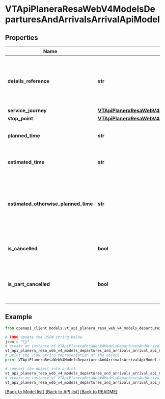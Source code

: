 # VTApiPlaneraResaWebV4ModelsDeparturesAndArrivalsArrivalApiModel


## Properties
Name | Type | Description | Notes
------------ | ------------- | ------------- | -------------
**details_reference** | **str** | A reference that should be used when getting detailed information about the journey. | [optional] 
**service_journey** | [**VTApiPlaneraResaWebV4ModelsDeparturesAndArrivalsServiceJourneyApiModel**](VTApiPlaneraResaWebV4ModelsDeparturesAndArrivalsServiceJourneyApiModel.md) |  | [optional] 
**stop_point** | [**VTApiPlaneraResaWebV4ModelsDeparturesAndArrivalsStopPointApiModel**](VTApiPlaneraResaWebV4ModelsDeparturesAndArrivalsStopPointApiModel.md) |  | 
**planned_time** | **str** | The planned time of the call in RFC 3339 format. | 
**estimated_time** | **str** | The estimated time of the call in RFC 3339 format. | [optional] 
**estimated_otherwise_planned_time** | **str** | The best known time of the call in RFC 3339 format. Is EstimatedTime if exists, otherwise PlannedTime. | [optional] [readonly] 
**is_cancelled** | **bool** | Flag indicating if the departure or arrival is cancelled. | [optional] 
**is_part_cancelled** | **bool** | Flag indicating if the departure or arrival is partially cancelled. | [optional] 

## Example

```python
from openapi_client.models.vt_api_planera_resa_web_v4_models_departures_and_arrivals_arrival_api_model import VTApiPlaneraResaWebV4ModelsDeparturesAndArrivalsArrivalApiModel

# TODO update the JSON string below
json = "{}"
# create an instance of VTApiPlaneraResaWebV4ModelsDeparturesAndArrivalsArrivalApiModel from a JSON string
vt_api_planera_resa_web_v4_models_departures_and_arrivals_arrival_api_model_instance = VTApiPlaneraResaWebV4ModelsDeparturesAndArrivalsArrivalApiModel.from_json(json)
# print the JSON string representation of the object
print VTApiPlaneraResaWebV4ModelsDeparturesAndArrivalsArrivalApiModel.to_json()

# convert the object into a dict
vt_api_planera_resa_web_v4_models_departures_and_arrivals_arrival_api_model_dict = vt_api_planera_resa_web_v4_models_departures_and_arrivals_arrival_api_model_instance.to_dict()
# create an instance of VTApiPlaneraResaWebV4ModelsDeparturesAndArrivalsArrivalApiModel from a dict
vt_api_planera_resa_web_v4_models_departures_and_arrivals_arrival_api_model_form_dict = vt_api_planera_resa_web_v4_models_departures_and_arrivals_arrival_api_model.from_dict(vt_api_planera_resa_web_v4_models_departures_and_arrivals_arrival_api_model_dict)
```
[[Back to Model list]](../README.md#documentation-for-models) [[Back to API list]](../README.md#documentation-for-api-endpoints) [[Back to README]](../README.md)


